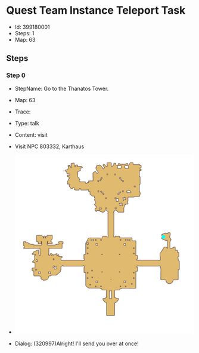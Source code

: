 # Quest Team Instance Teleport Task

- Id: 399180001
- Steps: 1
- Map: 63

## Steps

### Step 0
- StepName:  Go to the Thanatos Tower.
- Map:  63
- Trace:  
- Type:  talk
- Content:  visit
- Visit NPC 803332, Karthaus

- ![images/399180001_0.png](images/399180001_0.png)
- Dialog: (320997)Alright! I'll send you over at once!


